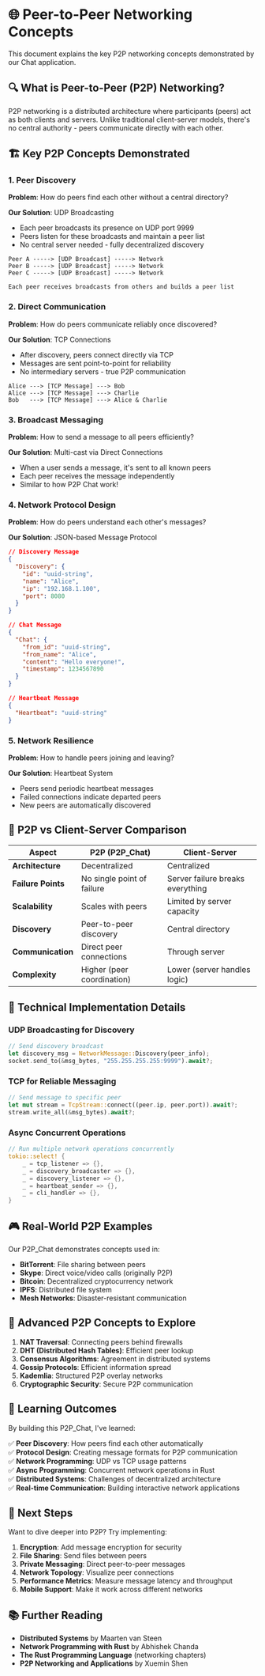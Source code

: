 # 🌐 Peer-to-Peer Networking Concepts

This document explains the key P2P networking concepts demonstrated by our Chat application.

## 🔍 What is Peer-to-Peer (P2P) Networking?

P2P networking is a distributed architecture where participants (peers) act as both clients and servers. Unlike traditional client-server models, there's no central authority - peers communicate directly with each other.

## 🏗️ Key P2P Concepts Demonstrated

### 1. **Peer Discovery**

**Problem**: How do peers find each other without a central directory?

**Our Solution**: UDP Broadcasting

- Each peer broadcasts its presence on UDP port 9999
- Peers listen for these broadcasts and maintain a peer list
- No central server needed - fully decentralized discovery

```
Peer A -----> [UDP Broadcast] -----> Network
Peer B -----> [UDP Broadcast] -----> Network
Peer C -----> [UDP Broadcast] -----> Network

Each peer receives broadcasts from others and builds a peer list
```

### 2. **Direct Communication**

**Problem**: How do peers communicate reliably once discovered?

**Our Solution**: TCP Connections

- After discovery, peers connect directly via TCP
- Messages are sent point-to-point for reliability
- No intermediary servers - true P2P communication

```
Alice ---> [TCP Message] ---> Bob
Alice ---> [TCP Message] ---> Charlie
Bob   ---> [TCP Message] ---> Alice & Charlie
```

### 3. **Broadcast Messaging**

**Problem**: How to send a message to all peers efficiently?

**Our Solution**: Multi-cast via Direct Connections

- When a user sends a message, it's sent to all known peers
- Each peer receives the message independently
- Similar to how P2P Chat work!

### 4. **Network Protocol Design**

**Problem**: How do peers understand each other's messages?

**Our Solution**: JSON-based Message Protocol

```json
// Discovery Message
{
  "Discovery": {
    "id": "uuid-string",
    "name": "Alice",
    "ip": "192.168.1.100",
    "port": 8080
  }
}

// Chat Message
{
  "Chat": {
    "from_id": "uuid-string",
    "from_name": "Alice",
    "content": "Hello everyone!",
    "timestamp": 1234567890
  }
}

// Heartbeat Message
{
  "Heartbeat": "uuid-string"
}
```

### 5. **Network Resilience**

**Problem**: How to handle peers joining and leaving?

**Our Solution**: Heartbeat System

- Peers send periodic heartbeat messages
- Failed connections indicate departed peers
- New peers are automatically discovered

## 🎯 P2P vs Client-Server Comparison

| Aspect             | P2P (P2P_Chat)             | Client-Server                    |
| ------------------ | -------------------------- | -------------------------------- |
| **Architecture**   | Decentralized              | Centralized                      |
| **Failure Points** | No single point of failure | Server failure breaks everything |
| **Scalability**    | Scales with peers          | Limited by server capacity       |
| **Discovery**      | Peer-to-peer discovery     | Central directory                |
| **Communication**  | Direct peer connections    | Through server                   |
| **Complexity**     | Higher (peer coordination) | Lower (server handles logic)     |

## 🔧 Technical Implementation Details

### UDP Broadcasting for Discovery

```rust
// Send discovery broadcast
let discovery_msg = NetworkMessage::Discovery(peer_info);
socket.send_to(&msg_bytes, "255.255.255.255:9999").await?;
```

### TCP for Reliable Messaging

```rust
// Send message to specific peer
let mut stream = TcpStream::connect((peer.ip, peer.port)).await?;
stream.write_all(&msg_bytes).await?;
```

### Async Concurrent Operations

```rust
// Run multiple network operations concurrently
tokio::select! {
    _ = tcp_listener => {},
    _ = discovery_broadcaster => {},
    _ = discovery_listener => {},
    _ = heartbeat_sender => {},
    _ = cli_handler => {},
}
```

## 🎮 Real-World P2P Examples

Our P2P_Chat demonstrates concepts used in:

- **BitTorrent**: File sharing between peers
- **Skype**: Direct voice/video calls (originally P2P)
- **Bitcoin**: Decentralized cryptocurrency network
- **IPFS**: Distributed file system
- **Mesh Networks**: Disaster-resistant communication

## 🚀 Advanced P2P Concepts to Explore

1. **NAT Traversal**: Connecting peers behind firewalls
2. **DHT (Distributed Hash Tables)**: Efficient peer lookup
3. **Consensus Algorithms**: Agreement in distributed systems
4. **Gossip Protocols**: Efficient information spread
5. **Kademlia**: Structured P2P overlay networks
6. **Cryptographic Security**: Secure P2P communication

## 🎯 Learning Outcomes

By building this P2P_Chat, I've learned:

✅ **Peer Discovery**: How peers find each other automatically  
✅ **Protocol Design**: Creating message formats for P2P communication  
✅ **Network Programming**: UDP vs TCP usage patterns  
✅ **Async Programming**: Concurrent network operations in Rust  
✅ **Distributed Systems**: Challenges of decentralized architecture  
✅ **Real-time Communication**: Building interactive network applications

## 🔮 Next Steps

Want to dive deeper into P2P? Try implementing:

1. **Encryption**: Add message encryption for security
2. **File Sharing**: Send files between peers
3. **Private Messaging**: Direct peer-to-peer messages
4. **Network Topology**: Visualize peer connections
5. **Performance Metrics**: Measure message latency and throughput
6. **Mobile Support**: Make it work across different networks

## 📚 Further Reading

- **Distributed Systems** by Maarten van Steen
- **Network Programming with Rust** by Abhishek Chanda
- **The Rust Programming Language** (networking chapters)
- **P2P Networking and Applications** by Xuemin Shen
